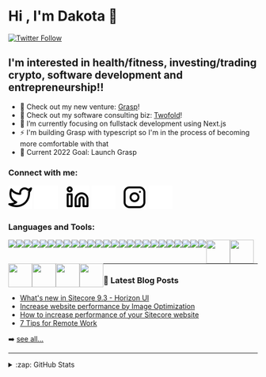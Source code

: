 # Hi , I'm Dakota 👋

[![Twitter Follow](https://img.shields.io/twitter/follow/daksmitty?color=1DA1F2&logo=twitter&style=for-the-badge)](https://twitter.com/intent/follow?original_referer=https%3A%2F%2Fgithub.com%2Fdaksmitty&screen_name=daksmitty)

## I'm interested in health/fitness, investing/trading crypto, software development and entrepreneurship!!

-   🔭 Check out my new venture: [Grasp][grasp]!
-   🔭 Check out my software consulting biz: [Twofold][twofold]!
-   🌱 I’m currently focusing on fullstack development using Next.js
-   ⚡ I'm building Grasp with typescript so I'm in the process of becoming more comfortable with that
-   🥅 Current 2022 Goal: Launch Grasp

### Connect with me:

[![website](./img/twitter-light.svg)](https://twitter.com/daksmitty#gh-light-mode-only)
[![website](./img/twitter-dark.svg)](https://twitter.com/daksmitty#gh-dark-mode-only)
&nbsp;&nbsp;
[![website](./img/linkedin-light.svg)](https://www.linkedin.com/in/dakota-smith-a855b230#gh-light-mode-only)
[![website](./img/linkedin-dark.svg)](https://www.linkedin.com/in/dakota-smith-a855b230#gh-dark-mode-only)
&nbsp;&nbsp;
[![website](./img/instagram-light.svg)](https://www.instagram.com/grasp_crypto#gh-light-mode-only)
[![website](./img/instagram-dark.svg)](https://www.instagram.com/grasp_crypto#gh-dark-mode-only)

### Languages and Tools:

  <img align="left" src="https://img.icons8.com/color/48/000000/visual-studio-code-2019.png"/>
  <img align="left" src="https://img.icons8.com/color/48/000000/visual-studio--v2.png"/>
  <img align="left" src="https://img.icons8.com/color/48/000000/html-5--v1.png"/>
  <img align="left" src="https://img.icons8.com/color/48/000000/css3.png"/>
  <img align="left" src="https://img.icons8.com/color/48/000000/sass.png"/>
  <img align="left" src="https://img.icons8.com/color/48/000000/javascript--v1.png"/>
  <img align="left" src="https://img.icons8.com/plasticine/48/000000/react.png"/>
  <img align="left" src="https://img.icons8.com/color/48/000000/nodejs.png"/>
  <img align="left" src="https://img.icons8.com/color/48/000000/git.png"/>
  <img align="left" src="https://img.icons8.com/ios-filled/48/000000/github.png"/>
  <img align="left" src="https://img.icons8.com/nolan/48/sql.png"/>
  <img align="left" src="https://img.icons8.com/color/48/000000/c-sharp-logo.png"/>
  <img align="left" src="https://img.icons8.com/color/48/000000/sitecore--v1.png"/>
  <img align="left" src="https://img.icons8.com/color/48/000000/bootstrap.png"/>
  <img align="left" src="https://img.icons8.com/nolan/48/api-settings.png"/>
  <img align="left" src="https://img.icons8.com/windows/48/000000/sourcetree.png"/>
  <img align="left" src="https://img.icons8.com/color/48/000000/firebase.png"/>
  <img align="left" src="https://img.icons8.com/color/48/000000/postgreesql.png"/>
  <img align="left" src="https://img.icons8.com/color/48/000000/typescript.png"/>
  <img align="left" src="https://img.icons8.com/color/48/000000/flutter.png"/>
  <img align="left" src="https://img.icons8.com/fluency/48/000000/azure-1.png"/>
  <img align="left" src="https://img.icons8.com/color/48/000000/powershell.png"/>
  <img align="left" src="https://img.icons8.com/ios-filled/48/000000/console.png"/>
  <img align="left" src="https://img.icons8.com/windows/48/000000/umbraco.png"/>
  <img align="left" src="https://img.icons8.com/color/48/000000/unicorn--v1.png"/>
  <img align="left" width="48px" height="48px" src="http://www.glass.lu/-/media/Images/Common/Horizon-Bordered-BlazeOrange-2503ca73ca7.png?h=50&w=50&la=en&hash=C5F3C6D5FCB00EBE826D80BE26742A4D078D12D4tds" />
  <img align="left" width="48px" height="48px" src="https://upload.wikimedia.org/wikipedia/commons/thumb/a/a3/.NET_Logo.svg/120px-.NET_Logo.svg.png" />
  <img align="left" width="48px" height="48px" src="https://tailwindcss.com/_next/static/media/tailwindcss-mark.79614a5f61617ba49a0891494521226b.svg" />
  <img align="left" width="48px" height="48px" src="https://logowik.com/content/uploads/images/vercel1868.jpg" />
  <img align="left" width="48px" height="48px" src="https://upload.wikimedia.org/wikipedia/commons/thumb/8/8e/Nextjs-logo.svg/207px-Nextjs-logo.svg.png" />
  <img align="left" width="48px" height="48px" src="https://upload.wikimedia.org/wikipedia/en/thumb/2/24/Epi-logo-red-square.jpeg/220px-Epi-logo-red-square.jpeg" />

<br />
<br />

---

### 📕 Latest Blog Posts

<!-- BLOG-POST-LIST:START -->

-   [What's new in Sitecore 9.3 - Horizon UI](https://www.twofold.tech/post/whats-new-in-sitecore-9-3-horizon-ui)
-   [Increase website performance by Image Optimization](https://www.twofold.tech/post/increase-website-performance-by-image-optimization)
-   [How to increase performance of your Sitecore website](https://www.twofold.tech/post/how-to-increase-performance-of-your-sitecore-website)
-   [7 Tips for Remote Work](https://www.twofold.tech/post/7-tips-for-remote-work)
<!-- BLOG-POST-LIST:END -->

➡️ [see all...](https://www.twofold.tech/team/dakota-smith)

---

<details>
  <summary>:zap: GitHub Stats</summary>

  <img align="left" alt="codeSTACKr's GitHub Stats" src="https://github-readme-stats.vercel.app/api?username=twofoldtech-dakota&show_icons=true&hide_border=false&title_color=ff652f&icon_color=FFE400&bg_color=09131B&text_color=ffffff&border_color=0c1a25" />

</details>

[twofold]: https://www.twofold.tech/
[grasp]: https://www.graspcrypto.io/
[twitter]: https://twitter.com/daksmitty
[grasptwitter]: https://twitter.com/graspcrypto
[instagram]: https://www.instagram.com/grasp_crypto/
[linkedin]: https://www.linkedin.com/in/dakota-smith-a855b230/
